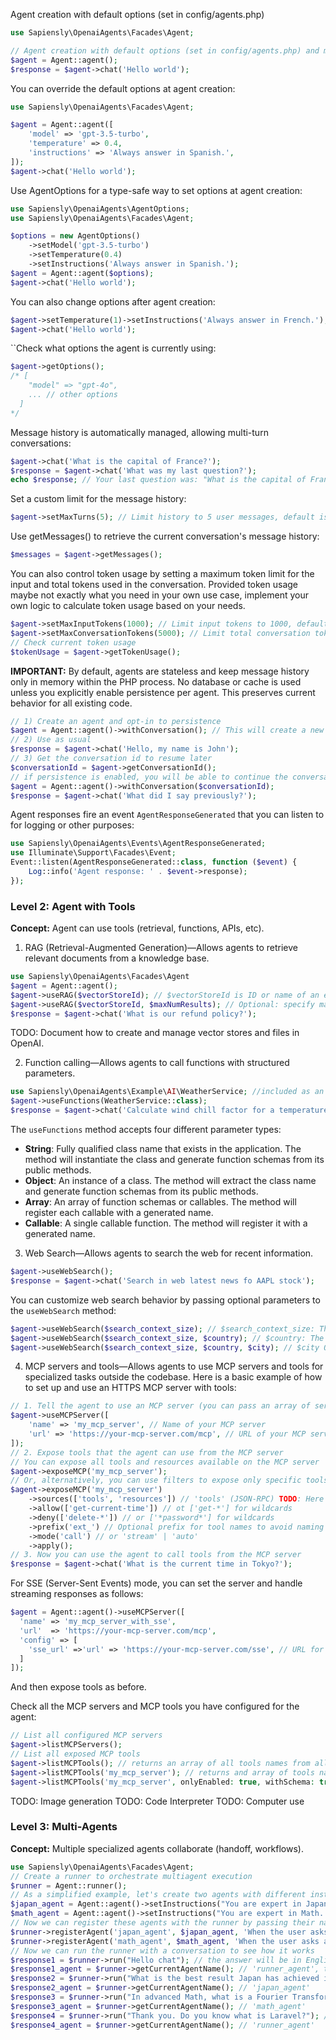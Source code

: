 Agent creation with default options (set in config/agents.php)
```php
use Sapiensly\OpenaiAgents\Facades\Agent;

// Agent creation with default options (set in config/agents.php) and message history
$agent = Agent::agent();
$response = $agent->chat('Hello world');
```
You can override the default options at agent creation:
```php
use Sapiensly\OpenaiAgents\Facades\Agent;

$agent = Agent::agent([
    'model' => 'gpt-3.5-turbo',
    'temperature' => 0.4,
    'instructions' => 'Always answer in Spanish.',
]);
$agent->chat('Hello world');
```
Use AgentOptions for a type-safe way to set options at agent creation:
```php
use Sapiensly\OpenaiAgents\AgentOptions;
use Sapiensly\OpenaiAgents\Facades\Agent;

$options = new AgentOptions()
    ->setModel('gpt-3.5-turbo')
    ->setTemperature(0.4)
    ->setInstructions('Always answer in Spanish.');
$agent = Agent::agent($options); 
$agent->chat('Hello world');
```
You can also change options after agent creation:
```php
$agent->setTemperature(1)->setInstructions('Always answer in French.');
$agent->chat('Hello world');
 ```
``Check what options the agent is currently using:
```php
$agent->getOptions();
/* [
    "model" => "gpt-4o",
    ... // other options
  ]
*/
```
Message history is automatically managed, allowing multi-turn conversations:
```php
$agent->chat('What is the capital of France?');
$response = $agent->chat('What was my last question?');
echo $response; // Your last question was: "What is the capital of France?"
```
Set a custom limit for the message history:
```php
$agent->setMaxTurns(5); // Limit history to 5 user messages, default is 10 (set in config/agents.php)
```
Use getMessages() to retrieve the current conversation's message history:
```php
$messages = $agent->getMessages();
```
You can also control token usage by setting a maximum token limit for the input and total tokens used in the conversation. Provided token usage maybe not exactly what you need in your own use case, implement your own logic to calculate token usage based on your needs.
```php
$agent->setMaxInputTokens(1000); // Limit input tokens to 1000, default is 4096 (set in config/agents.php)
$agent->setMaxConversationTokens(5000); // Limit total conversation tokens to 5000, default is 10,000 (set in config/agents.php)
// Check current token usage
$tokenUsage = $agent->getTokenUsage();
```
**IMPORTANT:** By default, agents are stateless and keep message history only in memory within the PHP process. No database or cache is used unless you explicitly enable persistence per agent. This preserves current behavior for all existing code.
```php
// 1) Create an agent and opt-in to persistence
$agent = Agent::agent()->withConversation(); // This will create a new conversation with a unique ID, or use the shortcut
// 2) Use as usual
$response = $agent->chat('Hello, my name is John');
// 3) Get the conversation id to resume later
$conversationId = $agent->getConversationId();
// if persistence is enabled, you will be able to continue the conversation later (e.g., in a different request)
$agent = Agent::agent()->withConversation($conversationId);
$response = $agent->chat('What did I say previously?');
```


Agent responses fire an event `AgentResponseGenerated` that you can listen to for logging or other purposes:
```php
use Sapiensly\OpenaiAgents\Events\AgentResponseGenerated;
use Illuminate\Support\Facades\Event;
Event::listen(AgentResponseGenerated::class, function ($event) {
    Log::info('Agent response: ' . $event->response);
});
```

### **Level 2: Agent with Tools**
**Concept:** Agent can use tools (retrieval, functions, APIs, etc).

1. RAG (Retrieval-Augmented Generation)—Allows agents to retrieve relevant documents from a knowledge base.
```php
use Sapiensly\OpenaiAgents\Facades\Agent
$agent = Agent::agent();
$agent->useRAG($vectorStoreId); // $vectorStoreId is ID or name of an existing vector store in your OpenAI account. Array of vector store IDs is supported.
$agent->useRAG($vectorStoreId, $maxNumResults); // Optional: specify max number of results to return, default set in config/agents.php
$response = $agent->chat('What is our refund policy?');
```
TODO: Document how to create and manage vector stores and files in OpenAI.

2. Function calling—Allows agents to call functions with structured parameters.
```php
use Sapiensly\OpenaiAgents\Example\AI\WeatherService; //included as an example
$agent->useFunctions(WeatherService::class);
$response = $agent->chat('Calculate wind chill factor for a temperature of 5°C');
```
The `useFunctions` method accepts four different parameter types:
- **String**: Fully qualified class name that exists in the application. The method will instantiate the class and generate function schemas from its public methods.
- **Object**: An instance of a class. The method will extract the class name and generate function schemas from its public methods.
- **Array**: An array of function schemas or callables. The method will register each callable with a generated name.
- **Callable**: A single callable function. The method will register it with a generated name.

3. Web Search—Allows agents to search the web for recent information.
```php
$agent->useWebSearch();
$response = $agent->chat('Search in web latest news fo AAPL stock');
```
You can customize web search behavior by passing optional parameters to the `useWebSearch` method:
```php
$agent->useWebSearch($search_context_size); // $search_context_size: The desired search context size. Valid options: 'high', 'medium', 'low'. Default is medium.
$agent->useWebSearch($search_context_size, $country); // $country: The optional country for approximate user location must be a two-letter ISO format.
$agent->useWebSearch($search_context_size, $country, $city); // $city Optional city for approximate user location.
```

4. MCP servers and tools—Allows agents to use MCP servers and tools for specialized tasks outside the codebase.
Here is a basic example of how to set up and use an HTTPS MCP server with tools:
```php
// 1. Tell the agent to use an MCP server (you can pass an array of servers if needed)
$agent->useMCPServer([
    'name' => 'my_mcp_server', // Name of your MCP server
    'url' => 'https://your-mcp-server.com/mcp', // URL of your MCP server
]);
// 2. Expose tools that the agent can use from the MCP server
// You can expose all tools and resources available on the MCP server
$agent->exposeMCP('my_mcp_server');
// Or, alternatively, you can use filters to expose only specific tools or resources
$agent->exposeMCP('my_mcp_server')
    ->sources(['tools', 'resources']) // 'tools' (JSON-RPC) TODO: Here check!
    ->allow(['get-current-time']) // ot ['get-*'] for wildcards
    ->deny(['delete-*']) // or ['*password*'] for wildcards
    ->prefix('ext_') // Optional prefix for tool names to avoid naming conflicts
    ->mode('call') // or 'stream' | 'auto'
    ->apply();
// 3. Now you can use the agent to call tools from the MCP server
$response = $agent->chat('What is the current time in Tokyo?');
```
For SSE (Server-Sent Events) mode, you can set the server and handle streaming responses as follows:
```php
$agent = Agent::agent()->useMCPServer([
  'name' => 'my_mcp_server_with_sse',
  'url'  => 'https://your-mcp-server.com/mcp',
  'config' => [
    'sse_url' =>'url' => 'https://your-mcp-server.com/sse', // URL for SSE endpoint
  ]
]);
```
And then expose tools as before.

Check all the MCP servers and MCP tools you have configured for the agent:
```php
// List all configured MCP servers
$agent->listMCPServers();
// List all exposed MCP tools
$agent->listMCPTools(); // returns an array of all tools names from all configured servers
$agent->listMCPTools('my_mcp_server'); // returns and array of tools names for the specified server name
$agent->listMCPTools('my_mcp_server', onlyEnabled: true, withSchema: true); // returns an array of enabled tools names with their schemas for the specified server name
```
TODO: Image generation
TODO: Code Interpreter
TODO: Computer use

### **Level 3: Multi-Agents**
**Concept:** Multiple specialized agents collaborate (handoff, workflows).
```php
use Sapiensly\OpenaiAgents\Facades\Agent;
// Create a runner to orchestrate multiagent execution
$runner = Agent::runner(); 
// As a simplified example, let's create two agents with different instructions
$japan_agent = Agent::agent()->setInstructions("You are expert in Japan. Always answer in Japanese.");
$math_agent = Agent::agent()->setInstructions("You are expert in Math. Always answer in French");
// Now we can register these agents with the runner by passing their names, the agent instances, and instructions on when to use them
$runner->registerAgent('japan_agent', $japan_agent, 'When the user asks about Japan');
$runner->registerAgent('math_agent', $math_agent, 'When the user asks about math');
// Now we can run the runner with a conversation to see how it works
$response1 = $runner->run("Hello chat"); // the answer will be in English
$response1_agent = $runner->getCurrentAgentName(); // 'runner_agent', this is the default name for the runner agent
$response2 = $runner->run("What is the best result Japan has achieved in a World Cup?"); // the answer will be in Japanese
$response2_agent = $runner->getCurrentAgentName(); // 'japan_agent'
$response3 = $runner->run("In advanced Math, what is a Fourier Transformation"); // the answer will be in French
$response3_agent = $runner->getCurrentAgentName(); // 'math_agent'
$response4 = $runner->run("Thank you. Do you know what is Laravel?"); // the answer will be in English, as no specialized agent is registered for Laravel
$response4_agent = $runner->getCurrentAgentName(); // 'runner_agent'
```
